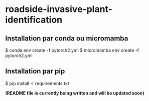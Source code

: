 
# roadside-invasive-plant-identification

## Installation par conda ou micromamba
$ conda env create -f pytorch2.yml 
$ micromamba env create -f pytorch2.yml

## Installation par pip
$ pip install -r requirements.txt


**(README file is currently being written and will be updated soon)**
